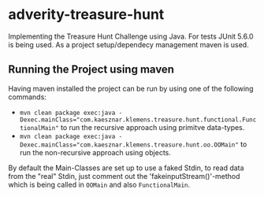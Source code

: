 # adverity-treasure-hunt
Implementing the Treasure Hunt Challenge using Java.
For tests JUnit 5.6.0 is being used.
As a project setup/dependecy management maven is used.

## Running the Project using maven
Having maven installed the project can be run by using one of the following commands:
- `mvn clean package exec:java -Dexec.mainClass="com.kaesznar.klemens.treasure.hunt.functional.FunctionalMain"` to run the recursive approach using primitve data-types.
- `mvn clean package exec:java -Dexec.mainClass="com.kaesznar.klemens.treasure.hunt.oo.OOMain"` to run the non-recursive approach using objects.

By default the Main-Classes are set up to use a faked Stdin, to read data from the "real" Stdin, just comment out the 'fakeinputStream()'-method which is being called in `OOMain` and also `FunctionalMain`.

